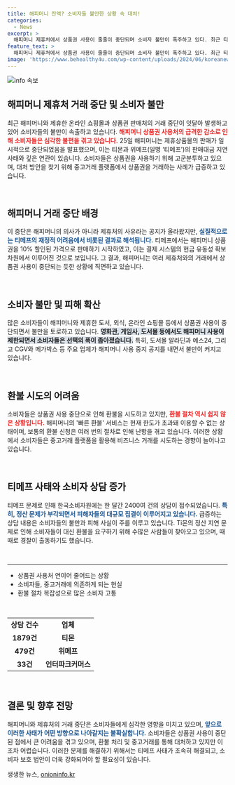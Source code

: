 ```yaml
---
title: 해피머니 잔액? 소비자들 불안한 상황 속 대처!
categories:
  - News
excerpt: >
  해피머니 제휴처에서 상품권 사용이 줄줄이 중단되며 소비자 불만이 폭주하고 있다. 최근 티메프 사태로 인해 11개 제휴처에서 판매가 일시 중단된 상황. 환불도 어려워 중고거래로 대처하는 소비자들까지 속출, 과연 해결책은 있을까?
feature_text: >
  해피머니 제휴처에서 상품권 사용이 줄줄이 중단되며 소비자 불만이 폭주하고 있다. 최근 티메프 사태로 인해 11개 제휴처에서 판매가 일시 중단된 상황. 환불도 어려워 중고거래로 대처하는 소비자들까지 속출, 과연 해결책은 있을까?
image: 'https://www.behealthy4u.com/wp-content/uploads/2024/06/koreanews.jpg'
---
```


<p><img src="https://www.behealthy4u.com/wp-content/uploads/2024/06/koreanews.jpg" alt="info 속보" /></p>

<h2 data-ke-size="size26">해피머니 제휴처 거래 중단 및 소비자 불만</h2>

<p data-ke-size="size16">최근 해피머니와 제휴한 온라인 쇼핑몰과 상품권 판매처의 거래 중단이 잇달아 발생하고 있어 소비자들의 불만이 속출하고 있습니다. <b><span style="color: #ee2323;">해피머니 상품권 사용처의 급격한 감소로 인해 소비자들은 심각한 불편을 겪고 있습니다.</span></b> 25일 해피머니는 제휴상품몰의 판매가 일시적으로 중단되었음을 발표했으며, 이는 티몬과 위메프(일명 ‘티메프’)의 판매대금 지연 사태와 깊은 연관이 있습니다. 소비자들은 상품권을 사용하기 위해 고군분투하고 있으며, 대처 방안을 찾기 위해 중고거래 플랫폼에서 상품권을 거래하는 사례가 급증하고 있습니다.</p>

<p data-ke-size="size16">&nbsp;</p>

<h2 data-ke-size="size26">해피머니 거래 중단 배경</h2>

<p data-ke-size="size16">이 중단은 해피머니의 의사가 아니라 제휴처의 사유라는 공지가 올라왔지만, <b><span style="color: #1a5490;">실질적으로는 티메프의 재정적 어려움에서 비롯된 결과로 해석됩니다.</span></b> 티메프에서는 해피머니 상품권을 10% 할인된 가격으로 판매하기 시작하였고, 이는 결제 시스템의 현금 유동성 확보 차원에서 이루어진 것으로 보입니다. 그 결과, 해피머니는 여러 제휴처와의 거래에서 상품권 사용이 중단되는 듯한 상황에 직면하고 있습니다.</p>

<p data-ke-size="size16">&nbsp;</p>

<h2 data-ke-size="size26">소비자 불만 및 피해 확산</h2>

<p data-ke-size="size16">많은 소비자들이 해피머니와 제휴한 도서, 외식, 온라인 쇼핑몰 등에서 상품권 사용이 중단되면서 불만을 토로하고 있습니다. <b><span style="background-color: #21538527;">영화관, 게임사, 도서몰 등에서도 해피머니 사용이 제한되면서 소비자들은 선택의 폭이 좁아졌습니다.</span></b> 특히, 도서몰 알라딘과 예스24, 그리고 CGV와 메가박스 등 주요 업체가 해피머니 사용 중지 공지를 내면서 불만이 커지고 있습니다.</p>

<p data-ke-size="size16">&nbsp;</p>

<h2 data-ke-size="size26">환불 시도의 어려움</h2>

<p data-ke-size="size16">소비자들은 상품권 사용 중단으로 인해 환불을 시도하고 있지만, <b><span style="color: #ee2323;">환불 절차 역시 쉽지 않은 상황입니다.</span></b> 해피머니의 '빠른 환불' 서비스는 현재 한도가 초과돼 이용할 수 없는 상태이며, 보통의 환불 신청은 여러 번의 절차로 인해 난항을 겪고 있습니다. 이러한 상황에서 소비자들은 중고거래 플랫폼을 활용해 비즈니스 거래를 시도하는 경향이 늘어나고 있습니다.</p>

<p data-ke-size="size16">&nbsp;</p>

<h2 data-ke-size="size26">티메프 사태와 소비자 상담 증가</h2>

<p data-ke-size="size16">티메프 문제로 인해 한국소비자원에는 한 달간 2400여 건의 상담이 접수되었습니다. <b><span style="color: #1a5490;">특히, 정산 문제가 부각되면서 피해자들의 대규모 집결이 이루어지고 있습니다.</span></b> 급증하는 상담 내용은 소비자들의 불만과 피해 사실이 주를 이루고 있습니다. Ti몬의 정산 지연 문제로 인해 소비자들이 대신 환불을 요구하기 위해 수많은 사람들이 찾아오고 있으며, 때때로 경찰이 출동하기도 했습니다.</p>

<p data-ke-size="size16">&nbsp;</p>

<hr>

<ul>
    <li>상품권 사용처 연이어 줄어드는 상황</li>
    <li>소비자들, 중고거래에 의존하게 되는 현실</li>
    <li>환불 절차 복잡성으로 많은 소비자 고통</li>
</ul>

<p data-ke-size="size16">&nbsp;</p>

<table>
    <tr>
        <td style="text-align: center; height: 17px;"><b>상담 건수</b></td>
        <td style="text-align: center; height: 17px;"><b>업체</b></td>
    </tr>
    <tr>
        <td style="text-align: center; height: 17px;"><b>1879건</b></td>
        <td style="text-align: center; height: 17px;"><b>티몬</b></td>
    </tr>
    <tr>
        <td style="text-align: center; height: 17px;"><b>479건</b></td>
        <td style="text-align: center; height: 17px;"><b>위메프</b></td>
    </tr>
    <tr>
        <td style="text-align: center; height: 17px;"><b>33건</b></td>
        <td style="text-align: center; height: 17px;"><b>인터파크커머스</b></td>
    </tr>
</table>

<p data-ke-size="size16">&nbsp;</p>

<h2 data-ke-size="size26">결론 및 향후 전망</h2>

<p data-ke-size="size16">해피머니와 제휴처의 거래 중단은 소비자들에게 심각한 영향을 미치고 있으며, <b><span style="color: #1a5490;">앞으로 이러한 사태가 어떤 방향으로 나아갈지는 불확실합니다.</span></b> 소비자들은 상품권 사용이 중단된 점에서 큰 어려움을 겪고 있으며, 환불 처리 및 중고거래를 통해 대처하고 있지만 이조차 어렵습니다. 이러한 문제를 해결하기 위해서는 티메프 사태가 조속히 해결되고, 소비자 보호 법안이 더욱 강화되어야 할 필요성이 있습니다.</p>
생생한 뉴스, <a href="https://onioninfo.kr" rel="dofollow">onioninfo.kr</a>


